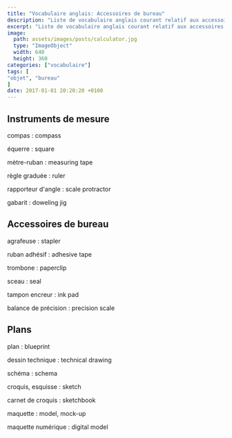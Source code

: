 ```yaml
---
title: "Vocabulaire anglais: Accessoires de bureau"
description: "Liste de vocabulaire anglais courant relatif aux accessoires de bureau."
excerpt: "Liste de vocabulaire anglais courant relatif aux accessoires de bureau."
image:
  path: assets/images/posts/calculator.jpg
  type: "ImageObject"
  width: 640
  height: 360
categories: ["vocabulaire"]
tags: [
"objet", "bureau"
]
date: 2017-01-01 20:20:20 +0100
---
```


## Instruments de mesure

compas
: compass

équerre
: square

mètre-ruban
: measuring tape

règle graduée
: ruler

rapporteur d'angle
: scale protractor

gabarit
: doweling jig


## Accessoires de bureau

agrafeuse
: stapler

ruban adhésif
: adhesive tape

trombone
: paperclip

sceau
: seal

tampon encreur
: ink pad

balance de précision
: precision scale


## Plans

plan
: blueprint

dessin technique
: technical drawing

schéma
: schema

croquis, esquisse
: sketch

carnet de croquis
: sketchbook

maquette
: model, mock-up

maquette numérique
: digital model
